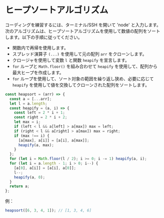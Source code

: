 # ヒープソートアルゴリズム

コーディングを練習するには、ターミナル/SSH を開いて 'node' と入力します。次のアルゴリズムは、ヒープソートアルゴリズムを使用して数値の配列をソートします。以下の手順に従ってください。

- 関数内で再帰を使用します。
- スプレッド演算子 `(...)` を使用して元の配列 `arr` をクローンします。
- クロージャを使用して変数 `l` と関数 `heapify` を宣言します。
- `for` ループと `Math.floor()` を組み合わせて `heapify` を使用して、配列から最大ヒープを作成します。
- `for` ループを使用して、ソート対象の範囲を繰り返し狭め、必要に応じて `heapify` を使用して値を交換してクローンされた配列をソートします。

```js
const heapsort = (arr) => {
  const a = [...arr];
  let l = a.length;
  const heapify = (a, i) => {
    const left = 2 * i + 1;
    const right = 2 * i + 2;
    let max = i;
    if (left < l && a[left] > a[max]) max = left;
    if (right < l && a[right] > a[max]) max = right;
    if (max !== i) {
      [a[max], a[i]] = [a[i], a[max]];
      heapify(a, max);
    }
  };
  for (let i = Math.floor(l / 2); i >= 0; i -= 1) heapify(a, i);
  for (let i = a.length - 1; i > 0; i--) {
    [a[0], a[i]] = [a[i], a[0]];
    l--;
    heapify(a, 0);
  }
  return a;
};
```

例：

```js
heapsort([6, 3, 4, 1]); // [1, 3, 4, 6]
```
